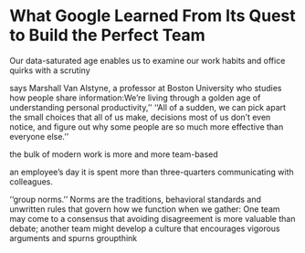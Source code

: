 # What Google Learned From Its Quest to Build the Perfect Team

Our data-saturated age enables us to examine our work habits and office quirks with a scrutiny

says Marshall Van Alstyne, a professor at Boston University who studies how people share information:We’re living through a golden age of understanding personal productivity,’’  ‘‘All of a sudden, we can pick apart the small choices that all of us make, decisions most of us don’t even notice, and figure out why some people are so much more effective than everyone else.’’

the bulk of modern work is more and more team-based

an employee’s day it is spent  more than three-quarters communicating with colleagues.

‘‘group norms.’’ Norms are the traditions, behavioral standards and unwritten rules that govern how we function when we gather: One team may come to a consensus that avoiding disagreement is more valuable than debate; another team might develop a culture that encourages vigorous arguments and spurns groupthink